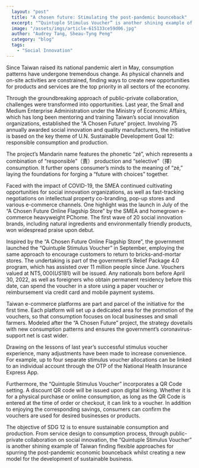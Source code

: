 ```yaml
---
  layout: "post"
  title: "A chosen future: Stimulating the post-pandemic bounceback"
  excerpt: "“Quintuple Stimulus Voucher” is another shining example of Taiwan finding flexible approaches for spurring the post-pandemic economic bounceback"
  image: "/assets/imgs/article-615133ce59d06.jpg"
  author: "Audrey Tang, Sheau-Tyng Peng"
  category: "blog"
  tags: 
    - "Social Innovation"
---
```


Since Taiwan raised its national pandemic alert in May, consumption patterns have undergone tremendous change. As physical channels and on-site activities are constrained, finding ways to create new opportunities for products and services are the top priority in all sectors of the economy.

Through the groundbreaking approach of public-private collaboration, challenges were transformed into opportunities. Last year, the Small and Medium Enterprise Administration under the Ministry of Economic Affairs, which has long been mentoring and training Taiwan’s social innovation organizations, established the “A Chosen Future” project. Involving 75 annually awarded social innovation and quality manufacturers, the initiative is based on the key theme of U.N. Sustainable Development Goal 12: responsible consumption and production.

The project’s Mandarin name features the phonetic “zé”, which represents a combination of “responsible”（責） production and “selective”（擇） consumption. It further opens consumer’s minds to the meaning of “zé,” laying the foundations for forging a “future with choices” together.

Faced with the impact of COVID-19, the SMEA continued cultivating opportunities for social innovation organizations, as well as fast-tracking negotiations on intellectual property co-branding, pop-up stores and various e-commerce channels. One highlight was the launch in July of the “A Chosen Future Online Flagship Store” by the SMEA and homegrown e-commerce heavyweight PChome. The first wave of 20 social innovation brands, including natural ingredients and environmentally friendly products, won widespread praise upon debut.

Inspired by the “A Chosen Future Online Flagship Store”, the government launched the “Quintuple Stimulus Voucher” in September, employing the same approach to encourage customers to return to bricks-and-mortar stores. The undertaking is part of the government’s Relief Package 4.0 program, which has assisted over 11 million people since June. Vouchers valued at NT$5,000 (US$181) will be issued. Any nationals born before April 30, 2022, as well as foreigners who obtain permanent residency before this date, can spend the voucher in a store using a paper voucher or reimbursement via credit card and mobile payment systems.

Taiwan e-commerce platforms are part and parcel of the initiative for the first time. Each platform will set up a dedicated area for the promotion of the vouchers, so that consumption focuses on local businesses and small farmers. Modeled after the “A Chosen Future” project, the strategy dovetails with new consumption patterns and ensures the government’s coronavirus-support net is cast wider.

Drawing on the lessons of last year’s successful stimulus voucher experience, many adjustments have been made to increase convenience. For example, up to four separate stimulus voucher allocations can be linked to an individual account through the OTP of the National Health Insurance Express App.

Furthermore, the “Quintuple Stimulus Voucher” incorporates a QR Code setting. A discount QR code will be issued upon digital linking. Whether it is for a physical purchase or online consumption, as long as the QR Code is entered at the time of order or checkout, it can link to a voucher. In addition to enjoying the corresponding savings, consumers can confirm the vouchers are used for desired businesses or products.

The objective of SDG 12 is to ensure sustainable consumption and production. From service design to consumption process, through public-private collaboration on social innovation, the “Quintuple Stimulus Voucher” is another shining example of Taiwan finding flexible approaches for spurring the post-pandemic economic bounceback whilst creating a new model for the development of sustainable business.
